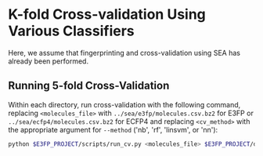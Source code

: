 # K-fold Cross-validation Using Various Classifiers

Here, we assume that fingerprinting and cross-validation
using SEA has already been performed.

## Running 5-fold Cross-Validation

Within each directory, run cross-validation with the following command,
replacing `<molecules_file>` with `../sea/e3fp/molecules.csv.bz2` for E3FP
or `../sea/ecfp4/molecules.csv.bz2` for ECFP4 and replacing `<cv_method>`
with the appropriate argument for `--method` ('nb', 'rf', 'linsvm', or 'nn'):

```bash
python $E3FP_PROJECT/scripts/run_cv.py <molecules_file> $E3FP_PROJECT/data/chembl20_binding_targets.csv.bz2 --reduce_negatives -l cv_log.txt --method <cv_method>
```
